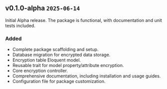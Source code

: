 ## v0.1.0-alpha `2025-06-14`

Initial Alpha release. The package is functional, with documentation and unit tests included.

### Added

- Complete package scaffolding and setup.
- Database migration for encrypted data storage.
- Encryption table Eloquent model.
- Reusable trait for model property/attribute encryption.
- Core encryption controller.
- Comprehensive documentation, including installation and usage guides.
- Configuration file for package customization.
